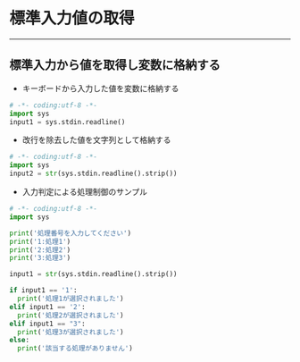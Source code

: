 # 標準入力値の取得

***

## 標準入力から値を取得し変数に格納する

* キーボードから入力した値を変数に格納する

```python
# -*- coding:utf-8 -*-
import sys
input1 = sys.stdin.readline()
```

* 改行を除去した値を文字列として格納する

```python
# -*- coding:utf-8 -*-
import sys
input2 = str(sys.stdin.readline().strip())
```

* 入力判定による処理制御のサンプル

```python
# -*- coding:utf-8 -*-
import sys

print('処理番号を入力してください')
print('1:処理1')
print('2:処理2')
print('3:処理3')

input1 = str(sys.stdin.readline().strip())

if input1 == '1':
  print('処理1が選択されました')
elif input1 == '2':
  print('処理2が選択されました')
elif input1 == "3":
  print('処理3が選択されました')
else:
  print('該当する処理がありません')
```
